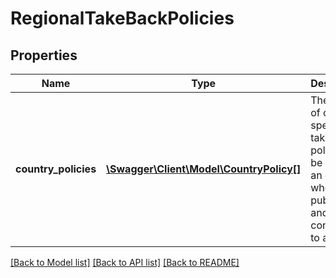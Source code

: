 # RegionalTakeBackPolicies

## Properties
Name | Type | Description | Notes
------------ | ------------- | ------------- | -------------
**country_policies** | [**\Swagger\Client\Model\CountryPolicy[]**](CountryPolicy.md) | The array of country-specific take-back policies to be used by an offer when it is published and converted to a listing. | [optional] 

[[Back to Model list]](../../README.md#documentation-for-models) [[Back to API list]](../../README.md#documentation-for-api-endpoints) [[Back to README]](../../README.md)

